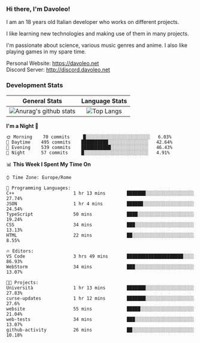 ### Hi there, I'm Davoleo!

I am an 18 years old Italian developer who works on different projects.

I like learning new technologies and making use of them in many projects.

I'm passionate about science, various music genres and anime.
I also like playing games in my spare time.

Personal Website: https://davoleo.net <br>
Discord Server: http://discord.davoleo.net

### Development Stats

General Stats             |  Language Stats
:-------------------------:|:-------------------------:
![Anurag's github stats](https://github-readme-stats.vercel.app/api?username=Davoleo&count_private=true&show_icons=true&theme=tokyonight)  |  ![Top Langs](https://github-readme-stats.vercel.app/api/top-langs/?username=Davoleo&theme=tokyonight&layout=compact)



<!--START_SECTION:waka-->
**I'm a Night 🦉** 

```text
🌞 Morning    70 commits     █░░░░░░░░░░░░░░░░░░░░░░░░   6.03% 
🌆 Daytime    495 commits    ██████████░░░░░░░░░░░░░░░   42.64% 
🌃 Evening    539 commits    ███████████░░░░░░░░░░░░░░   46.43% 
🌙 Night      57 commits     █░░░░░░░░░░░░░░░░░░░░░░░░   4.91%

```


📊 **This Week I Spent My Time On** 

```text
⌚︎ Time Zone: Europe/Rome

💬 Programming Languages: 
C++                      1 hr 13 mins        ███████░░░░░░░░░░░░░░░░░░   27.74% 
JSON                     1 hr 4 mins         ██████░░░░░░░░░░░░░░░░░░░   24.54% 
TypeScript               50 mins             ████░░░░░░░░░░░░░░░░░░░░░   19.24% 
CSS                      34 mins             ███░░░░░░░░░░░░░░░░░░░░░░   13.13% 
HTML                     22 mins             ██░░░░░░░░░░░░░░░░░░░░░░░   8.55%

🔥 Editors: 
VS Code                  3 hrs 49 mins       █████████████████████░░░░   86.93% 
WebStorm                 34 mins             ███░░░░░░░░░░░░░░░░░░░░░░   13.07%

🐱‍💻 Projects: 
Università               1 hr 13 mins        ███████░░░░░░░░░░░░░░░░░░   27.83% 
curse-updates            1 hr 12 mins        ███████░░░░░░░░░░░░░░░░░░   27.6% 
website                  55 mins             █████░░░░░░░░░░░░░░░░░░░░   21.04% 
web-tests                34 mins             ███░░░░░░░░░░░░░░░░░░░░░░   13.07% 
github-activity          26 mins             ██░░░░░░░░░░░░░░░░░░░░░░░   10.18%

```


<!--END_SECTION:waka-->

<!--
**Davoleo/Davoleo** is a ✨ _special_ ✨ repository because its `README.md` (this file) appears on your GitHub profile.

https://gist.github.com/Davoleo/43516c64c8169e24dc2571c34713863b

Here are some ideas to get you started:

- 🔭 I’m currently working on ...
- 🌱 I’m currently learning ...
- 👯 I’m looking to collaborate on ...
- 🤔 I’m looking for help with ...
- 💬 Ask me about ...
- 📫 How to reach me: ...
- 😄 Pronouns: ...
- ⚡ Fun fact: ...
-->
